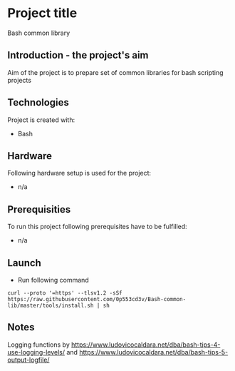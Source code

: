 # Project title
Bash common library
## Introduction - the project's aim
Aim of the project is to prepare set of common libraries for bash scripting projects
## Technologies
Project is created with:
* Bash

## Hardware
Following hardware setup is used for the project:
* n/a

## Prerequisities
To run this project following prerequisites have to be fulfilled:
* n/a

## Launch
* Run following command
```
curl --proto '=https' --tlsv1.2 -sSf  https://raw.githubusercontent.com/0p553cd3v/Bash-common-lib/master/tools/install.sh | sh
```
## Notes
Logging functions by https://www.ludovicocaldara.net/dba/bash-tips-4-use-logging-levels/ and https://www.ludovicocaldara.net/dba/bash-tips-5-output-logfile/ 
